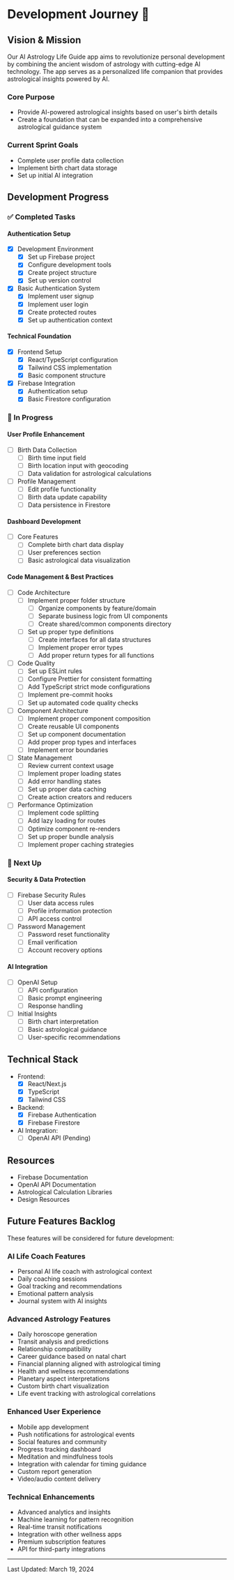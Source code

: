 # Development Journey 🚀

## Vision & Mission
Our AI Astrology Life Guide app aims to revolutionize personal development by combining the ancient wisdom of astrology with cutting-edge AI technology. The app serves as a personalized life companion that provides astrological insights powered by AI.

### Core Purpose
- Provide AI-powered astrological insights based on user's birth details
- Create a foundation that can be expanded into a comprehensive astrological guidance system

### Current Sprint Goals
- Complete user profile data collection
- Implement birth chart data storage
- Set up initial AI integration

## Development Progress

### ✅ Completed Tasks

#### Authentication Setup
- [x] Development Environment
  - [x] Set up Firebase project
  - [x] Configure development tools
  - [x] Create project structure
  - [x] Set up version control

- [x] Basic Authentication System
  - [x] Implement user signup
  - [x] Implement user login
  - [x] Create protected routes
  - [x] Set up authentication context

#### Technical Foundation
- [x] Frontend Setup
  - [x] React/TypeScript configuration
  - [x] Tailwind CSS implementation
  - [x] Basic component structure
- [x] Firebase Integration
  - [x] Authentication setup
  - [x] Basic Firestore configuration

### 🚧 In Progress

#### User Profile Enhancement
- [ ] Birth Data Collection
  - [ ] Birth time input field
  - [ ] Birth location input with geocoding
  - [ ] Data validation for astrological calculations
- [ ] Profile Management
  - [ ] Edit profile functionality
  - [ ] Birth data update capability
  - [ ] Data persistence in Firestore

#### Dashboard Development
- [ ] Core Features
  - [ ] Complete birth chart data display
  - [ ] User preferences section
  - [ ] Basic astrological data visualization

#### Code Management & Best Practices
- [ ] Code Architecture
  - [ ] Implement proper folder structure
    - [ ] Organize components by feature/domain
    - [ ] Separate business logic from UI components
    - [ ] Create shared/common components directory
  - [ ] Set up proper type definitions
    - [ ] Create interfaces for all data structures
    - [ ] Implement proper error types
    - [ ] Add proper return types for all functions
  
- [ ] Code Quality
  - [ ] Set up ESLint rules
  - [ ] Configure Prettier for consistent formatting
  - [ ] Add TypeScript strict mode configurations
  - [ ] Implement pre-commit hooks
  - [ ] Set up automated code quality checks

- [ ] Component Architecture
  - [ ] Implement proper component composition
  - [ ] Create reusable UI components
  - [ ] Set up component documentation
  - [ ] Add proper prop types and interfaces
  - [ ] Implement error boundaries

- [ ] State Management
  - [ ] Review current context usage
  - [ ] Implement proper loading states
  - [ ] Add error handling states
  - [ ] Set up proper data caching
  - [ ] Create action creators and reducers

- [ ] Performance Optimization
  - [ ] Implement code splitting
  - [ ] Add lazy loading for routes
  - [ ] Optimize component re-renders
  - [ ] Set up proper bundle analysis
  - [ ] Implement proper caching strategies

### 📅 Next Up

#### Security & Data Protection
- [ ] Firebase Security Rules
  - [ ] User data access rules
  - [ ] Profile information protection
  - [ ] API access control
- [ ] Password Management
  - [ ] Password reset functionality
  - [ ] Email verification
  - [ ] Account recovery options

#### AI Integration
- [ ] OpenAI Setup
  - [ ] API configuration
  - [ ] Basic prompt engineering
  - [ ] Response handling
- [ ] Initial Insights
  - [ ] Birth chart interpretation
  - [ ] Basic astrological guidance
  - [ ] User-specific recommendations

## Technical Stack
- Frontend:
  - [x] React/Next.js
  - [x] TypeScript
  - [x] Tailwind CSS
- Backend:
  - [x] Firebase Authentication
  - [x] Firebase Firestore
- AI Integration:
  - [ ] OpenAI API (Pending)

## Resources
- Firebase Documentation
- OpenAI API Documentation
- Astrological Calculation Libraries
- Design Resources

## Future Features Backlog
These features will be considered for future development:

### AI Life Coach Features
- Personal AI life coach with astrological context
- Daily coaching sessions
- Goal tracking and recommendations
- Emotional pattern analysis
- Journal system with AI insights

### Advanced Astrology Features
- Daily horoscope generation
- Transit analysis and predictions
- Relationship compatibility
- Career guidance based on natal chart
- Financial planning aligned with astrological timing
- Health and wellness recommendations
- Planetary aspect interpretations
- Custom birth chart visualization
- Life event tracking with astrological correlations

### Enhanced User Experience
- Mobile app development
- Push notifications for astrological events
- Social features and community
- Progress tracking dashboard
- Meditation and mindfulness tools
- Integration with calendar for timing guidance
- Custom report generation
- Video/audio content delivery

### Technical Enhancements
- Advanced analytics and insights
- Machine learning for pattern recognition
- Real-time transit notifications
- Integration with other wellness apps
- Premium subscription features
- API for third-party integrations

---
Last Updated: March 19, 2024